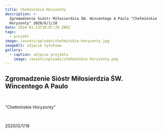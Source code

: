 ```yaml
---
title: Chełmińskie Horyzonty
description: >-
  Zgromadzenie Sióstr Miłosierdzia ŚW. Wincentego A Paulo "Chełmińskie
  Horyzonty" 2020/G/1/18
date: 2024-01-23T10:07:20.286Z
tags:
  - projekt
image: /assets/uploads/chełmińskie-horyzonty.jpg
imageAlt: zdjęcie tytułowe
gallery:
  - caption: zdjęcie projektu
    image: /assets/uploads/chełmińskie horyzonty.png
---
```

## Zgromadzenie Sióstr Miłosierdzia ŚW. Wincentego A Paulo

<br>

"Chełmińskie Horyzonty"

<br>

2020/G/1/18
